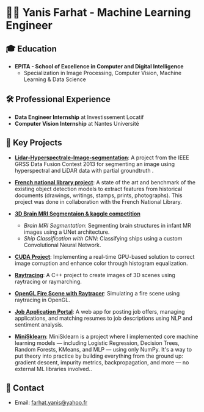 👨‍💻 Yanis Farhat - Machine Learning Engineer
====================================================================

🎓 Education
------------

*   **EPITA - School of Excellence in Computer and Digital Intelligence**
    *   Specialization in Image Processing, Computer Vision, Machine Learning & Data Science

🛠️ Professional Experience
---------------------------

*   **Data Engineer Internship** at Investissement Locatif
*   **Computer Vision Internship** at Nantes Université

🚀 Key Projects
---------------

*   **[ Lidar-Hyperspectrale-Image-segmentation](https://github.com/Rickil/pixelClassifier_dataFusionContest)**: A project from the IEEE GRSS Data Fusion Contest 2013 for segmenting an image using hyperspectral and LiDAR data with partial groundtruth ​[](https://github.com/Rickil/pixelClassifier_dataFusionContest).
*   **[French national library project](https://github.com/Rickil/pfeeApp)**: A state of the art and benchmark of the existing object detection models to extract features from historical documents (drawings, writings, stamps, prints, photographs)​. This project was done in collaboration with the French National Library.
*   **[3D Brain MRI Segmentaion & kaggle competition](https://github.com/Rickil/keras_deep-learning)**
    
    *   _Brain MRI Segmentation_: Segmenting brain structures in infant MR images using a UNet architecture​[](https://github.com/Rickil/keras_deep-learning)​.
    *   _Ship Classification with CNN_: Classifying ships using a custom Convolutional Neural N​etwork[](https://github.com/Rickil/keras_deep-learning).
*   **[CUDA Project](https://github.com/Rickil/CUDA_project)**: Implementing a real-time GPU-based solution to correct image corruption and enhance color through histogram equalization​[](https://github.com/Rickil/CUDA_project)​.
    
*   **[Raytracing](https://github.com/Rickil/RayTracer)**: A C++ project to create images of 3D scenes using raytracing or raymarching​[](https://github.com/Rickil/RayTracer)​.
    
*   **[OpenGL Fire Scene with Raytracer](https://github.com/Rickil/POGL)**: Simulating a fire scene using raytracing in ​OpenGL[](https://github.com/Rickil/POGL).

*   **[Job Application Portal](https://github.com/Rickil/JobApplicationPortal)**: A web app for posting job offers, managing applications, and matching resumes to job descriptions using NLP and sentiment analysis[](https://github.com/Rickil/JobApplicationPortal).

* **[MiniSklearn](https://github.com/Rickil/MiniSklearn)**: MiniSklearn is a project where I implemented core machine learning models — including Logistic Regression, Decision Trees, Random Forests, KMeans, and MLP — using only NumPy. It's a way to put theory into practice by building everything from the ground up: gradient descent, impurity metrics, backpropagation, and more — no external ML libraries involved.[](https://github.com/Rickil/MiniSklearn).

📧 Contact
----------

*   Email: farhat.yanis@yahoo.fr
